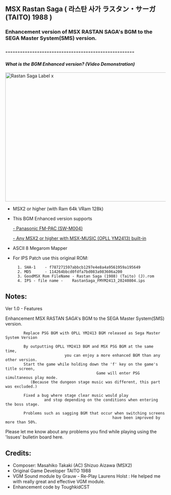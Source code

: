 ## MSX Rastan Saga ( 라스탄 사가 ラスタン・サーガ (TAITO) 1988 ) 
### Enhancement version of MSX RASTAN SAGA's BGM to the SEGA Master System(SMS) version. 
### -----------------------------------------------------


#### *What is the BGM Enhanced version? (Video Demonstration)*

<a data-flickr-embed="true" href="https://youtu.be/PsoX16iqG1c?si=kDK4z3t2kq1uEvcM" title="Rastan Saga Label x"><img src="https://live.staticflickr.com/65535/53894790726_d2f38596e8_z.jpg" width="640" height="406" alt="Rastan Saga Label x"/></a>

- MSX2 or higher (with Ram 64k VRam 128k) 
	
- This BGM Enhanced version supports 

	[- Panasonic FM-PAC (SW-M004)](https://www.msx.org/wiki/Panasoft_SW-M004) 
     
	[- Any MSX2 or higher with MSX-MUSIC (OPLL YM2413) built-in](https://www.msx.org/wiki/MSX-MUSIC)
			    

- ASCII 8 Megarom Mapper
	
- For IPS Patch use this original ROM:

		1. SHA-1	- f787271597abbcb1297e4e8a4a9561959a195649
		2. MD5	  	- 114264bbcd0fdfa7bd083a983606a200
		3. GoodMSX Rom FileName - Rastan Saga (1988) (Taito) (J).rom
		4. IPS - file name - 	RastanSaga_FMYM2413_20240804.ips  
					

## Notes:

Ver 1.0 - Features 

Enhancement MSX RASTAN SAGA's BGM to the SEGA Master System(SMS) version.

            Replace PSG BGM with OPLL YM2413 BGM released as Sega Master System Version

            By outputting OPLL YM2413 BGM and MSX PSG BGM at the same time, 
                              you can enjoy a more enhanced BGM than any other version.
            Start the game while holding down the 'f' key on the game's title screen,
                                            Game will enter PSG simultaneous play mode.
               (Because the dungeon stage music was different, this part was excluded.)

            Fixed a bug where stage clear music would play 
                     and stop depending on the conditions when entering the boss stage.
                
            Problems such as sagging BGM that occur when switching screens 
                                                   have been improved by more than 50%.




Please let me know about any problems you find while playing using the 'Issues' bulletin board here.
    	

## Credits:

- Composer: Masahiko Takaki (AC) Shizuo Aizawa (MSX2)
- Original Game Developer TAITO 1988
- VGM Sound module by Grauw - Re-Play
  Laurens Holst : He helped me with really great and effective VGM module.
- Enhancement code by ToughkidCST 

